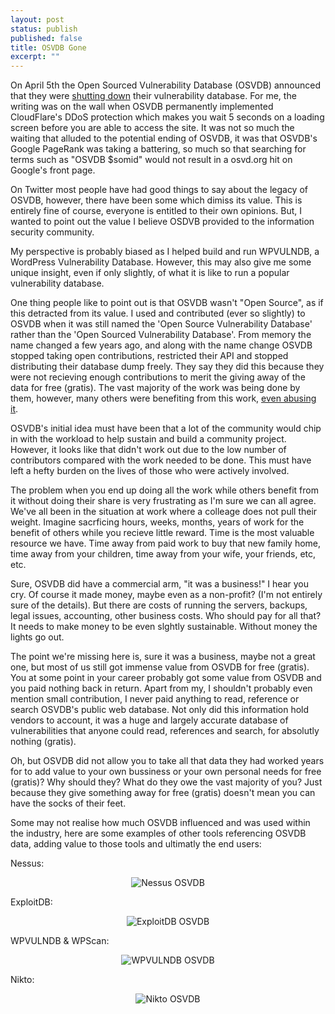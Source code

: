 ```yaml
---
layout: post
status: publish
published: false
title: OSVDB Gone
excerpt: ""
---
```


On April 5th the Open Sourced Vulnerability Database (OSVDB) announced that they were [shutting down](https://blog.osvdb.org/2016/04/05/osvdb-fin/) their vulnerability database. For me, the writing was on the wall when OSVDB permanently implemented CloudFlare's DDoS protection which makes you wait 5 seconds on a loading screen before you are able to access the site. It was not so much the waiting that alluded to the potential ending of OSVDB, it was that OSVDB's Google PageRank was taking a battering, so much so that searching for terms such as "OSVDB $somid" would not result in a osvd.org hit on Google's front page.

On Twitter most people have had good things to say about the legacy of OSVDB, however, there have been some which dimiss its value. This is entirely fine of course, everyone is entitled to their own opinions. But, I wanted to point out the value I believe OSDVB provided to the information security community.

My perspective is probably biased as I helped build and run WPVULNDB, a WordPress Vulnerability Database. However, this may also give me some unique insight, even if only slightly, of what it is like to run a popular vulnerability database.

One thing people like to point out is that OSVDB wasn't "Open Source", as if this detracted from its value. I used and contributed (ever so slightly) to OSVDB when it was still named the 'Open Source Vulnerability Database' rather than the 'Open Sourced Vulnerability Database'. From memory the name changed a few years ago, and along with the name change OSVDB stopped taking open contributions, restricted their API and stopped distributing their database dump freely. They say they did this because they were not recieving enough contributions to merit the giving away of the data for free (gratis). The vast majority of the work was being done by them, however, many others were benefiting from this work, [even abusing it](https://blog.osvdb.org/2014/05/07/the-scraping-problem-and-ethics/).

OSVDB's initial idea must have been that a lot of the community would chip in with the workload to help sustain and build a community project. However, it looks like that didn't work out due to the low number of contributors compared with the work needed to be done. This must have left a hefty burden on the lives of those who were actively involved.

The problem when you end up doing all the work while others benefit from it without doing their share is very frustrating as I'm sure we can all agree. We've all been in the situation at work where a colleage does not pull their weight. Imagine sacrficing hours, weeks, months, years of work for the benefit of others while you recieve little reward. Time is the most valuable resource we have. Time away from paid work to buy that new family home, time away from your children, time away from your wife, your friends, etc, etc.

Sure, OSVDB did have a commercial arm, "it was a business!" I hear you cry. Of course it made money, maybe even as a non-profit? (I'm not entirely sure of the details). But there are costs of running the servers, backups, legal issues, accounting, other business costs. Who should pay for all that? It needs to make money to be even slghtly sustainable. Without money the lights go out.

The point we're missing here is, sure it was a business, maybe not a great one, but most of us still got immense value from OSVDB for free (gratis). You at some point in your career probably got some value from OSVDB and you paid nothing back in return. Apart from my, I shouldn't probably even mention small contribution, I never paid anything to read, reference or search OSVDB's public web database. Not only did this information hold vendors to account, it was a huge and largely accurate database of vulnerabilities that anyone could read, references and search, for absolutly nothing (gratis).

Oh, but OSVDB did not allow you to take all that data they had worked years for to add value to your own bussiness or your own personal needs for free (gratis)? Why should they? What do they owe the vast majority of you? Just because they give something away for free (gratis) doesn't mean you can have the socks of their feet.

Some may not realise how much OSVDB influenced and was used within the industry, here are some examples of other tools referencing OSVDB data, adding value to those tools and ultimatly the end users:

Nessus:

<p align="center"><img src="http://i.imgur.com/ysR4avq.png" alt="Nessus OSVDB" /></p>

ExploitDB:

<p align="center"><img src="http://i.imgur.com/UDpQzqz.png" alt="ExploitDB OSVDB" /></p>

WPVULNDB & WPScan:

<p align="center"><img src="http://i.imgur.com/eXNF5ID.png" alt="WPVULNDB OSVDB" /></p>

Nikto:

<p align="center"><img src="http://i.imgur.com/KfSiPl8.png" alt="Nikto OSVDB" /></p>
